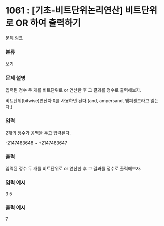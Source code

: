 # 1061 : [기초-비트단위논리연산] 비트단위로 OR 하여 출력하기

[문제 링크](https://www.codeup.kr/problem.php?id=1061)

### 분류

보기

### 문제 설명

<p>입력된 정수 두 개를 비트단위로 or 연산한 후 그 결과를 정수로 출력해보자.</p>
<p>비트단위(bitwise)연산자 &를 사용하면 된다.(and, ampersand, 앰퍼센드라고 읽는다.)</p>

### 입력

<p>2개의 정수가 공백을 두고 입력된다.</p>
<p>-2147483648 ~ +2147483647</p>


### 출력

<p>입력된 정수 두 개를 비트단위로 or 연산한 후 그 결과를 정수로 출력해보자.</p>

### 입력 예시

<p>3 5</p>

### 출력 예시

<p>7</p>

